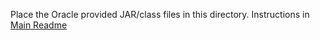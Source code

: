 Place the Oracle provided JAR/class files in this directory.
Instructions in [Main Readme](../README.md)
